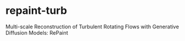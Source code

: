 # repaint-turb
Multi-scale Reconstruction of Turbulent Rotating Flows with Generative Diffusion Models: RePaint

